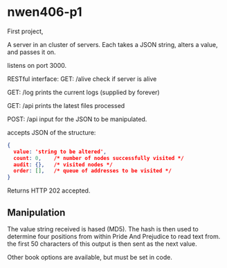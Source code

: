 # nwen406-p1

First project,

A server in an cluster of servers. Each takes a JSON string, alters a value, and passes it on.

listens on port 3000.

RESTful interface:
GET: /alive
  check if server is alive

GET: /log 
  prints the current logs (supplied by forever)

GET: /api
  prints the latest files processed

POST: /api
  input for the JSON to be manipulated.

  accepts JSON of the structure:
  ```json
  {
    value: 'string to be altered',
    count: 0,    /* number of nodes successfully visited */
    audit: {},   /* visited nodes */
    order: [],   /* queue of addresses to be visited */
  }
  ```

  Returns HTTP 202 accepted.

## Manipulation

The value string received is hased (MD5). The hash is then used to determine four positions from within Pride And Prejudice to read text from. the first 50 characters of this output is then sent as the next value.

Other book options are available, but must be set in code.
